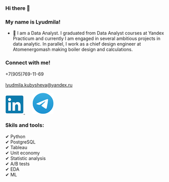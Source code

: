 ### Hi there 👋

### My name is Lyudmila!

- 🌱 I am a Data Analyst. 
I graduated from Data Analyst courses at Yandex Practicum and currently I am engaged in several ambitious projects in data analytic. 
In parallel, I work as a chief design engineer at Atomenergomash making boiler design and calculations.


### Connect with me!
+7(905)769-11-69 <br/> <br/>
lyudmila.kubysheva@yandex.ru <br/> <br/>
[![ghghgf](li.png)
  ](https://www.linkedin.com/in/lyudmila-kubysheva-084993280)    &nbsp; &nbsp; &nbsp;  [![oooohghgf](teme.png)](https://te.me/LyudaKub)

### Skils and tools:<br/>
✔ Python <br/>
✔ PostgreSQL <br/>
✔ Tableau <br/>
✔ Unit economy <br/>
✔ Statistic analysis <br/>
✔ A/B tests <br/>
✔ EDA <br/>
✔ ML
